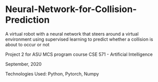 # Neural-Network-for-Collision-Prediction
A virtual robot with a neural network that steers around a virtual environment using supervised learning to predict whether a collision is about to occur or not

Project 2 for ASU MCS program course CSE 571 - Artificial Intelligence

September, 2020

Technologies Used: Python, Pytorch, Numpy
